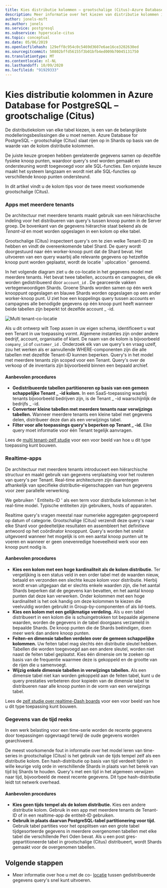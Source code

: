 ```yaml
---
title: Kies distributie kolommen – grootschalige (Citus)-Azure Database for PostgreSQL
description: Meer informatie over het kiezen van distributie kolommen in algemene scenario's in Azure Database for PostgreSQL-grootschalige (Citus).
author: jonels-msft
ms.author: jonels
ms.service: postgresql
ms.subservice: hyperscale-citus
ms.topic: conceptual
ms.date: 05/06/2019
ms.openlocfilehash: 129eff8c954c0c5469d3607e6ae16ce3202630ed
ms.sourcegitcommit: 50802bffd56155f3b01bfb4ed009b70045131750
ms.translationtype: MT
ms.contentlocale: nl-NL
ms.lasthandoff: 10/09/2020
ms.locfileid: "91929333"
---
```

# <a name="choose-distribution-columns-in-azure-database-for-postgresql--hyperscale-citus"></a>Kies distributie kolommen in Azure Database for PostgreSQL – grootschalige (Citus)

De distributiekolom van elke tabel kiezen, is een van de belangrijkste modelleringsbeslissingen die u moet nemen. Azure Database for PostgreSQL – grootschalige (Citus) slaat rijen op in Shards op basis van de waarde van de kolom distributie kolommen.

De juiste keuze groepen hebben gerelateerde gegevens samen op dezelfde fysieke knoop punten, waardoor query's snel worden gemaakt en ondersteuning wordt toegevoegd voor alle SQL-functies. Een onjuiste keuze maakt het systeem langzaam en wordt niet alle SQL-functies op verschillende knoop punten ondersteund.

In dit artikel vindt u de kolom tips voor de twee meest voorkomende grootschalige (Citus).

### <a name="multi-tenant-apps"></a>Apps met meerdere tenants

De architectuur met meerdere tenants maakt gebruik van een hiërarchische indeling voor het distribueren van query's tussen knoop punten in de Server groep. De bovenkant van de gegevens hiërarchie staat bekend als de *Tenant-id* en moet worden opgeslagen in een kolom op elke tabel.

Grootschalige (Citus) inspecteert query's om te zien welke Tenant-ID ze hebben en vindt de overeenkomende tabel Shard. De query wordt doorgestuurd naar één worker-knoop punt dat de Shard bevat. Het uitvoeren van een query waarbij alle relevante gegevens op hetzelfde knoop punt worden geplaatst, wordt de locatie ' uplocation ' genoemd.

In het volgende diagram ziet u de co-locatie in het gegevens model met meerdere tenants. Het bevat twee tabellen, accounts en campagnes, die elk worden gedistribueerd door `account_id` . De gearceerde vakken vertegenwoordigen Shards. Groene Shards worden samen op één werk knooppunt opgeslagen en blauwe Shards worden opgeslagen op een ander worker-knoop punt. U ziet hoe een koppelings query tussen accounts en campagnes alle benodigde gegevens op één knoop punt heeft wanneer beide tabellen zijn beperkt tot dezelfde account \_ -id.

![Multi tenant-co-locatie](media/concepts-hyperscale-choosing-distribution-column/multi-tenant-colocation.png)

Als u dit ontwerp wilt Toep assen in uw eigen schema, identificeert u wat een Tenant in uw toepassing vormt. Algemene instanties zijn onder andere bedrijf, account, organisatie of klant. De naam van de kolom is bijvoorbeeld `company_id` of `customer_id` . Onderzoek elk van uw query's en vraag uzelf, zou het werken als er aanvullende WHERE-componenten zijn die alle tabellen met dezelfde Tenant-ID kunnen beperken.
Query's in het model met meerdere tenants zijn scoped voor een Tenant. Query's over de verkoop of de inventaris zijn bijvoorbeeld binnen een bepaald archief.

#### <a name="best-practices"></a>Aanbevolen procedures

-   **Gedistribueerde tabellen partitioneren op basis van een gemeen schappelijke Tenant \_ -id kolom.** In een SaaS-toepassing waarbij tenants bijvoorbeeld bedrijven zijn, is de Tenant \_ -id waarschijnlijk de bedrijfs \_ -id.
-   **Converteer kleine tabellen met meerdere tenants naar verwijzings tabellen.** Wanneer meerdere tenants een kleine tabel met gegevens delen, distribueer deze dan als een verwijzings tabel.
-   **Filter voor alle toepassings query's beperken op Tenant \_ -id.** Elke query moet informatie voor één Tenant tegelijk aanvragen.

Lees de [multi tenant-zelf studie](./tutorial-design-database-hyperscale-multi-tenant.md) voor een voor beeld van hoe u dit type toepassing kunt bouwen.

### <a name="real-time-apps"></a>Realtime-apps

De architectuur met meerdere tenants introduceert een hiërarchische structuur en maakt gebruik van gegevens verplaatsing voor het routeren van query's per Tenant. Real-time architecturen zijn daarentegen afhankelijk van specifieke distributie-eigenschappen van hun gegevens voor zeer parallelle verwerking.

We gebruiken ' Entiteits-ID ' als een term voor distributie kolommen in het real-time model. Typische entiteiten zijn gebruikers, hosts of apparaten.

Realtime query's vragen meestal naar numerieke aggregaten gegroepeerd op datum of categorie. Grootschalige (Citus) verzendt deze query's naar elke Shard voor gedeeltelijke resultaten en assembleert het definitieve antwoord op het coördinator knooppunt. Query's worden het snelst uitgevoerd wanneer het mogelijk is om een aantal knoop punten uit te voeren en wanneer er geen onevenredige hoeveelheid werk voor een knoop punt nodig is.

#### <a name="best-practices"></a>Aanbevolen procedures

-   **Kies een kolom met een hoge kardinaliteit als de kolom distributie.** Ter vergelijking is een status veld in een order tabel met de waarden nieuw, betaald en verzonden een slechte keuze kolom voor distributie. Hierbij wordt ervan uitgegaan dat er slechts enkele waarden zijn, die het aantal Shards beperken dat de gegevens kan bevatten, en het aantal knoop punten dat deze kan verwerken. Onder kolommen met een hoge kardinaliteit is het ook handig om deze kolommen te kiezen die veelvuldig worden gebruikt in Group-by-componenten of als lid-toets.
-   **Kies een kolom met een gelijkmatige verdeling.** Als u een tabel distribueert in een kolom die is schuingetrokken tot bepaalde algemene waarden, worden de gegevens in de tabel doorgaans verzameld in bepaalde Shards. De knoop punten die de Shards beëindigen, doen meer werk dan andere knoop punten.
-   **Feiten-en dimensie tabellen verdelen over de gemeen schappelijke kolommen.**
    Uw feiten tabel mag slechts één distributie sleutel hebben. Tabellen die worden toegevoegd aan een andere sleutel, worden niet naast de feiten tabel geplaatst. Kies één dimensie om te zoeken op basis van de frequentie waarmee deze is gekoppeld en de grootte van de rijen die u samenvoegt.
-   **Wijzig enkele dimensie tabellen in verwijzings tabellen.** Als een dimensie tabel niet kan worden gekoppeld aan de feiten tabel, kunt u de query prestaties verbeteren door kopieën van de dimensie tabel te distribueren naar alle knoop punten in de vorm van een verwijzings tabel.

Lees de [zelf studie over realtime-Dash boards](./tutorial-design-database-hyperscale-realtime.md) voor een voor beeld van hoe u dit type toepassing kunt bouwen.

### <a name="time-series-data"></a>Gegevens van de tijd reeks

In een werk belasting voor een time-serie worden de recente gegevens door toepassingen opgevraagd terwijl de oude gegevens worden gearchiveerd.

De meest voorkomende fout in informatie over het model leren van time-series in grootschalige (Citus) is het gebruik van de tijds tempel zelf als een distributie kolom. Een hash-distributie op basis van tijd verdeelt tijden in wille keurige volg orde in verschillende Shards in plaats van het bereik van tijd bij Shards te houden. Query's met een tijd in het algemeen verwijzen naar tijd, bijvoorbeeld de meest recente gegevens. Dit type hash-distributie leidt tot netwerk overhead.

#### <a name="best-practices"></a>Aanbevolen procedures

-   **Kies geen tijds tempel als de kolom distributie.** Kies een andere distributie kolom. Gebruik in een app met meerdere tenants de Tenant-ID of in een realtime-app de entiteit-ID gebruiken.
-   **Gebruik in plaats daarvan PostgreSQL-tabel partitionering voor tijd.** Gebruik tabel partities voor het opsplitsen van een grote tabel tijdgesorteerde gegevens in meerdere overgenomen tabellen met elke tabel die verschillende Peri Oden bevat. Als u een post gres-gepartitioneerde tabel in grootschalige (Citus) distribueert, wordt Shards gemaakt voor de overgenomen tabellen.

## <a name="next-steps"></a>Volgende stappen
- Meer informatie over hoe u met de co- [locatie](concepts-hyperscale-colocation.md) tussen gedistribueerde gegevens query's snel kunt uitvoeren.
